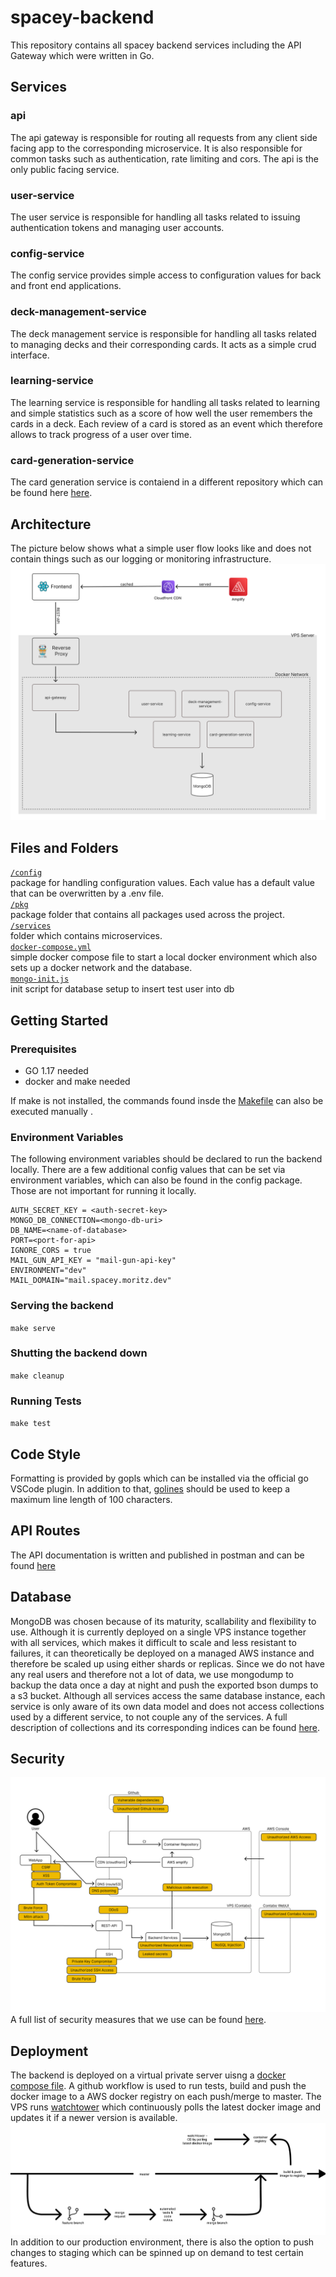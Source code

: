# spacey-backend
This repository contains all spacey backend services including the API Gateway which were written in Go.

## Services
### api
The api gateway is responsible for routing all requests from any client side facing app
to the corresponding microservice. It is also responsible for common tasks such as authentication, rate limiting and cors. The api is the only public facing service.

### user-service
The user service is responsible for handling all tasks related to issuing authentication tokens and managing user accounts.

### config-service
The config service provides simple access to configuration values for back and front end applications.

### deck-management-service
The deck management service is responsible for handling all tasks related to managing decks and their corresponding cards. It acts as a simple crud interface.

### learning-service
The learning service is responsible for handling all tasks related to learning and simple statistics such as a score of how well the user remembers the cards in a deck.
Each review of a card is stored as an event which therefore allows to track progress of a user over time.

### card-generation-service
The card generation service is contaiend in a different repository which can be found here [here](https://github.com/MoShrank/card-generation-service).


## Architecture
The picture below shows what a simple user flow looks like and does not contain things such as our logging or monitoring infrastructure.
![user-flow](./.github/images/user-flow.png)

## Files and Folders

[`/config`](./config) <br>
package for handling configuration values. Each value has a default value that can be overwritten by a .env file.<br>
[`/pkg`](./pkg) <br>
package folder that contains all packages used across the project. <br>
[`/services`](./services) <br>
folder which contains microservices.<br>
[`docker-compose.yml`](./docker-compose.yml)<br>
simple docker compose file to start a local docker environment which also sets up
a docker network and the database.<br>
[`mongo-init.js`](./mongo-init.js)<br>
init script for database setup to insert test user into db

## Getting Started

### Prerequisites
- GO 1.17 needed
- docker and make needed

If make is not installed, the commands found insde the [Makefile](./Makefile) can also be executed manually .

### Environment Variables
The following environment variables should be declared to run the backend locally. There are a few additional config values that can be set via environment variables, which can also be found in the config package. Those are not important for running it locally.

```
AUTH_SECRET_KEY = <auth-secret-key>
MONGO_DB_CONNECTION=<mongo-db-uri>
DB_NAME=<name-of-database>
PORT=<port-for-api>
IGNORE_CORS = true
MAIL_GUN_API_KEY = "mail-gun-api-key"
ENVIRONMENT="dev"
MAIL_DOMAIN="mail.spacey.moritz.dev"
```

### Serving the backend
`make serve`

### Shutting the backend down
`make cleanup`

### Running Tests
`make test`


## Code Style
Formatting is provided by gopls which can be installed via the official go VSCode plugin. In addition to that, [golines](https://github.com/segmentio/golines) should be used to keep a maximum line length of 100 characters.

## API Routes
The API documentation is written and published in postman and can be found [here](https://documenter.getpostman.com/view/18939600/UyrEhv7s)

## Database
MongoDB was chosen because of its maturity, scallability and flexibility to use. Although it is currently deployed on a single VPS instance together with all services, which makes it difficult to scale and less resistant to failures, it can theoretically be deployed on a managed AWS instance and therefore be scaled up using either shards or replicas.
Since we do not have any real users and therefore not a lot of data, we use mongodump to backup the data once a day at night and push the exported bson dumps to a s3 bucket.
Although all services access the same database instance, each service is only aware of its own data model and does not access collections used by a different service, to not couple any of the services. 
A full description of collections and its corresponding indices can be found [here](./docs/Collections.md).

## Security
![threat-model](./.github/images/threat-model.png)
A full list of security measures that we use can be found [here](./docs/Security.md).


## Deployment
The backend is deployed on a virtual private server uisng a [docker compose file](https://github.com/MoShrank/spacey-docker-services). A github workflow is used to run tests, build and push the docker image to a AWS docker registry on each push/merge to master. The VPS runs [watchtower](https://github.com/containrrr/watchtower) which continuously polls the latest docker image and updates it if a newer version is available.
![CI/CD Pipeline](./.github/images/pipeline.png)
In addition to our production environment, there is also the option to push changes to staging which can be spinned up on demand to test certain features.